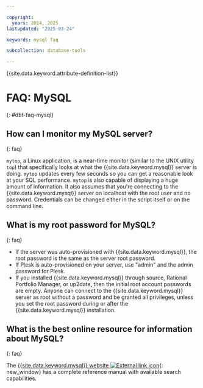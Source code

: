 ```yaml
---

copyright:
  years: 2014, 2025
lastupdated: "2025-03-24"

keywords: mysql faq

subcollection: database-tools

---
```


{{site.data.keyword.attribute-definition-list}}

# FAQ: MySQL
{: #dbt-faq-mysql}

## How can I monitor my MySQL server?
{: faq}

`mytop`, a Linux application, is a near-time monitor (similar to the UNIX utility `top`) that specifically looks at what the {{site.data.keyword.mysql}} server is doing. `mytop` updates every few seconds so you can get a reasonable look at your SQL performance. `mytop` is also capable of displaying a huge amount of information. It also assumes that you're connecting to the {{site.data.keyword.mysql}} server on localhost with the root user and no password. Credentials can be changed either in the script itself or on the command line.

## What is my root password for MySQL?
{: faq}

* If the server was auto-provisioned with {{site.data.keyword.mysql}}, the root password is the same as the server root password.
* If Plesk is auto-provisioned on your server, use "admin" and the admin password for Plesk.
* If you installed {{site.data.keyword.mysql}} through source, Rational Portfolio Manager, or up2date, then the initial root account passwords are empty. Anyone can connect to the {{site.data.keyword.mysql}} server as root without a password and be granted all privileges, unless you set the root password during or after the {{site.data.keyword.mysql}} installation.

## What is the best online resource for information about MySQL?
{: faq}

The [{{site.data.keyword.mysql}} website ![External link icon](../../icons/launch-glyph.svg "External link icon")](https://dev.mysql.com/doc/){: new_window} has a complete reference manual with available search capabilities.
